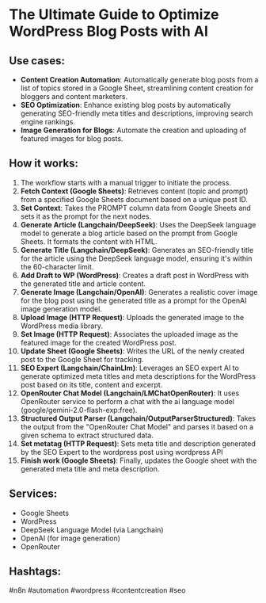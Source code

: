# The Ultimate Guide to Optimize WordPress Blog Posts with AI

## Use cases:

- **Content Creation Automation**: Automatically generate blog posts from a list of topics stored in a Google Sheet, streamlining content creation for bloggers and content marketers.
- **SEO Optimization**: Enhance existing blog posts by automatically generating SEO-friendly meta titles and descriptions, improving search engine rankings.
- **Image Generation for Blogs**: Automate the creation and uploading of featured images for blog posts.

## How it works:

1.  The workflow starts with a manual trigger to initiate the process.
2.  **Fetch Context (Google Sheets)**: Retrieves content (topic and prompt) from a specified Google Sheets document based on a unique post ID.
3.  **Set Context**: Takes the PROMPT column data from Google Sheets and sets it as the prompt for the next nodes.
4.  **Generate Article (Langchain/DeepSeek)**: Uses the DeepSeek language model to generate a blog article based on the prompt from Google Sheets. It formats the content with HTML.
5.  **Generate Title (Langchain/DeepSeek)**: Generates an SEO-friendly title for the article using the DeepSeek language model, ensuring it's within the 60-character limit.
6.  **Add Draft to WP (WordPress)**: Creates a draft post in WordPress with the generated title and article content.
7.  **Generate Image (Langchain/OpenAI)**: Generates a realistic cover image for the blog post using the generated title as a prompt for the OpenAI image generation model.
8.  **Upload Image (HTTP Request)**: Uploads the generated image to the WordPress media library.
9.  **Set Image (HTTP Request)**: Associates the uploaded image as the featured image for the created WordPress post.
10. **Update Sheet (Google Sheets)**: Writes the URL of the newly created post to the Google Sheet for tracking.
11. **SEO Expert (Langchain/ChainLlm)**: Leverages an SEO expert AI to generate optimized meta titles and meta descriptions for the WordPress post based on its title, content and excerpt.
12. **OpenRouter Chat Model (Langchain/LMChatOpenRouter)**: It uses OpenRouter service to perform a chat with the ai language model (google/gemini-2.0-flash-exp:free).
13. **Structured Output Parser (Langchain/OutputParserStructured)**: Takes the output from the "OpenRouter Chat Model" and parses it based on a given schema to extract structured data.
14. **Set metatag (HTTP Request)**: Sets meta title and description generated by the SEO Expert to the wordpress post using wordpress API
15. **Finish work (Google Sheets)**: Finally, updates the Google sheet with the generated meta title and meta description.

## Services:

-   Google Sheets
-   WordPress
-   DeepSeek Language Model (via Langchain)
-   OpenAI (for image generation)
-   OpenRouter

## Hashtags:

#n8n #automation #wordpress #contentcreation #seo

